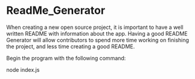 # ReadMe_Generator

When creating a new open source project, it is important to have a well written README with information about the app. 
Having a good README Generator will allow contributors to spend more time working on finishing the project, and less time creating a good README.

Begin the program with the following command:

node index.js
